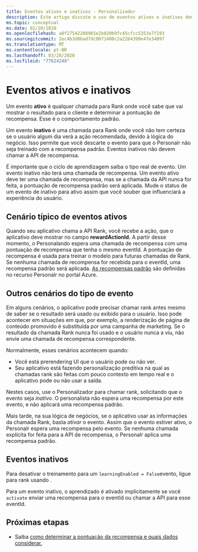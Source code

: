 ```yaml
---
title: Eventos ativos e inativos - Personalizador
description: Este artigo discute o uso de eventos ativos e inativos dentro do serviço Personalizador.
ms.topic: conceptual
ms.date: 02/20/2020
ms.openlocfilehash: a8f27542208965e2b820b9fc45cfcc5353a7f193
ms.sourcegitcommit: 2ec4b3d0bad7dc0071400c2a2264399e4fe34897
ms.translationtype: MT
ms.contentlocale: pt-BR
ms.lasthandoff: 03/28/2020
ms.locfileid: "77624248"
---
```

# <a name="active-and-inactive-events"></a>Eventos ativos e inativos

Um evento **ativo** é qualquer chamada para Rank onde você sabe que vai mostrar o resultado para o cliente e determinar a pontuação de recompensa. Esse é o comportamento padrão.

Um evento **inativo** é uma chamada para Rank onde você não tem certeza se o usuário algum dia verá a ação recomendada, devido à lógica do negócio. Isso permite que você descarte o evento para que o Personalr não seja treinado com a recompensa padrão. Eventos inativos não devem chamar a API de recompensa.

É importante que o ciclo de aprendizagem saiba o tipo real de evento. Um evento inativo não terá uma chamada de recompensa. Um evento ativo deve ter uma chamada de recompensa, mas se a chamada da API nunca for feita, a pontuação de recompensa padrão será aplicada. Mude o status de um evento de inativo para ativo assim que você souber que influenciará a experiência do usuário.

## <a name="typical-active-events-scenario"></a>Cenário típico de eventos ativos

Quando seu aplicativo chama a API Rank, você recebe a ação, que o aplicativo deve mostrar no campo **rewardActionId.**  A partir desse momento, o Personalando espera uma chamada de recompensa com uma pontuação de recompensa que tenha o mesmo eventId. A pontuação de recompensa é usada para treinar o modelo para futuras chamadas de Rank. Se nenhuma chamada de recompensa for recebida para o eventId, uma recompensa padrão será aplicada. [As recompensas padrão](how-to-settings.md#configure-rewards-for-the-feedback-loop) são definidas no recurso Personalr no portal Azure.

## <a name="other-event-type-scenarios"></a>Outros cenários do tipo de evento

Em alguns cenários, o aplicativo pode precisar chamar rank antes mesmo de saber se o resultado será usado ou exibido para o usuário. Isso pode acontecer em situações em que, por exemplo, a renderização de página de conteúdo promovido é substituída por uma campanha de marketing. Se o resultado da chamada Rank nunca foi usado e o usuário nunca a viu, não envie uma chamada de recompensa correspondente.

Normalmente, esses cenários acontecem quando:

* Você está prerendering UI que o usuário pode ou não ver.
* Seu aplicativo está fazendo personalização preditiva na qual as chamadas rank são feitas com pouco contexto em tempo real e o aplicativo pode ou não usar a saída.

Nestes casos, use o Personalizador para chamar rank, solicitando que o evento seja _inativo_. O personalista não espera uma recompensa por este evento, e não aplicará uma recompensa padrão.

Mais tarde, na sua lógica de negócios, se o aplicativo usar as informações da chamada Rank, basta _ativar_ o evento. Assim que o evento estiver ativo, o Personalr espera uma recompensa pelo evento. Se nenhuma chamada explícita for feita para a API de recompensa, o Personalr aplica uma recompensa padrão.

## <a name="inactive-events"></a>Eventos inativos

Para desativar o treinamento para um `learningEnabled = False`evento, ligue para rank usando .

Para um evento inativo, o aprendizado é ativado implicitamente se você `activate` enviar uma recompensa para o eventId ou chamar a API para esse eventId.

## <a name="next-steps"></a>Próximas etapas

* Saiba [como determinar a pontuação da recompensa e quais dados considerar.](concept-rewards.md)
